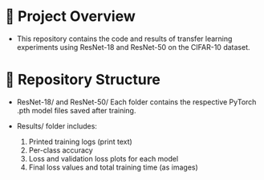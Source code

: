 # 📂 Project Overview
- This repository contains the code and results of transfer learning experiments using ResNet-18 and ResNet-50 on the CIFAR-10 dataset.

# 📁 Repository Structure
- ResNet-18/ and ResNet-50/
Each folder contains the respective PyTorch .pth model files saved after training.

- Results/ folder includes:
  1. Printed training logs (print text)
  2. Per-class accuracy
  3. Loss and validation loss plots for each model
  4. Final loss values and total training time (as images)
